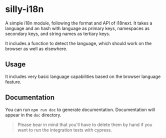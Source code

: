 # silly-i18n

A simple i18n module, following the format and API of i18next. It takes a language and an hash with language as primary keys, namespaces as secondary keys, and string names as tertiary keys.

It includes a function to detect the language, which should work on the browser as well as elsewhere.


## Usage

It includes very basic language capabilities based on the browser language feature.

## Documentation

You can run `npm run doc` to generate documentation. Documentation will appear in the `doc` directory.

> Please bear in mind that you'll have to delete them by hand if you want to run the integration tests with cypress.